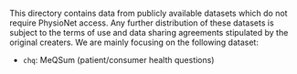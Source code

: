This directory contains data from publicly available datasets which do not require PhysioNet access. Any further distribution of these datasets is subject to the terms of use and data sharing agreements stipulated by the original creaters. We are mainly focusing on the following dataset: 
- `chq`: MeQSum (patient/consumer health questions)

